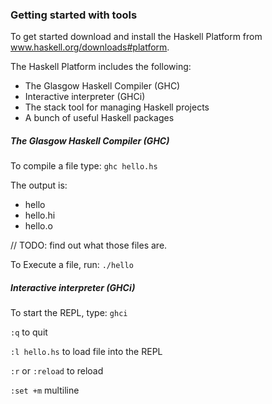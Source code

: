 ### Getting started with tools

To get started download and install the Haskell Platform from www.haskell.org/downloads#platform. 

The Haskell Platform includes the following:

* The Glasgow Haskell Compiler (GHC)
* Interactive interpreter (GHCi)
* The stack tool for managing Haskell projects
* A bunch of useful Haskell packages


##### The Glasgow Haskell Compiler (GHC)
To compile a file type:
```ghc hello.hs```

The output is:
* hello
* hello.hi
* hello.o

// TODO: find out what those files are.

To Execute a file, run:
```./hello```


##### Interactive interpreter (GHCi)
To start the REPL, type:
```ghci```

`:q` to quit

`:l hello.hs` to load file into the REPL

`:r` or `:reload` to reload

`:set +m` multiline